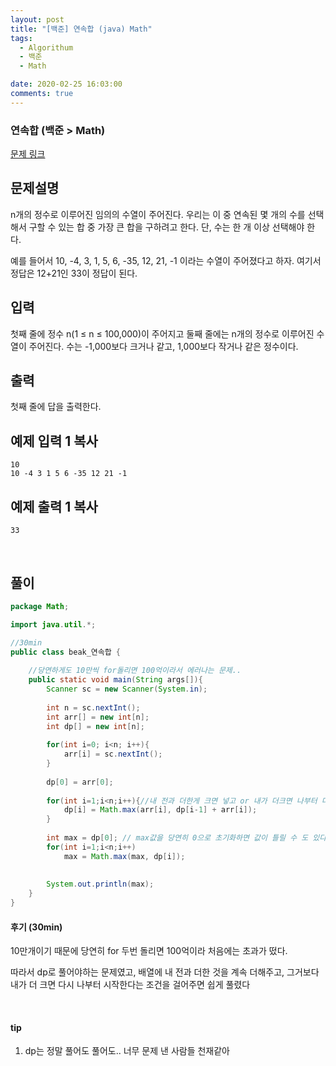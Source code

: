 ```yaml
---
layout: post
title: "[백준] 연속합 (java) Math"
tags:
  - Algorithum
  - 백준
  - Math

date: 2020-02-25 16:03:00
comments: true
---
```




###   연속합 (백준 > Math)

[문제 링크](https://www.acmicpc.net/problem/1912 )

## 문제설명

n개의 정수로 이루어진 임의의 수열이 주어진다. 우리는 이 중 연속된 몇 개의 수를 선택해서 구할 수 있는 합 중 가장 큰 합을 구하려고 한다. 단, 수는 한 개 이상 선택해야 한다.

예를 들어서 10, -4, 3, 1, 5, 6, -35, 12, 21, -1 이라는 수열이 주어졌다고 하자. 여기서 정답은 12+21인 33이 정답이 된다.

## 입력

첫째 줄에 정수 n(1 ≤ n ≤ 100,000)이 주어지고 둘째 줄에는 n개의 정수로 이루어진 수열이 주어진다. 수는 -1,000보다 크거나 같고, 1,000보다 작거나 같은 정수이다.

## 출력

첫째 줄에 답을 출력한다.

## 예제 입력 1 복사

```
10
10 -4 3 1 5 6 -35 12 21 -1
```

## 예제 출력 1 복사

```
33
```

<br>

## 풀이

```java
package Math;

import java.util.*;

//30min
public class beak_연속합 {
	
	//당연하게도 10만씩 for돌리면 100억이라서 에러나는 문제..
    public static void main(String args[]){
        Scanner sc = new Scanner(System.in);
        
        int n = sc.nextInt();
        int arr[] = new int[n];
        int dp[] = new int[n];
        
        for(int i=0; i<n; i++){
            arr[i] = sc.nextInt();
        }
        
        dp[0] = arr[0];
        
        for(int i=1;i<n;i++){//내 전과 더한게 크면 넣고 or 내가 더크면 나부터 다시 시작!
            dp[i] = Math.max(arr[i], dp[i-1] + arr[i]);
        }
        
        int max = dp[0]; // max값을 당연히 0으로 초기화하면 값이 틀릴 수 도 있다는 점!!!
        for(int i=1;i<n;i++)
            max = Math.max(max, dp[i]);
        
        
        System.out.println(max);
    }
}

```

#### 후기 (30min)

10만개이기 때문에 당연히 for 두번 돌리면 100억이라 처음에는 초과가 떴다. <br>

따라서 dp로 풀어야하는 문제였고, 배열에 내 전과 더한 것을 계속 더해주고, 그거보다 내가 더 크면 다시 나부터 시작한다는 조건을 걸어주면 쉽게 풀렸다

<br>

#### tip

1. dp는 정말 풀어도 풀어도.. 너무 문제 낸 사람들 천재같아

<br>